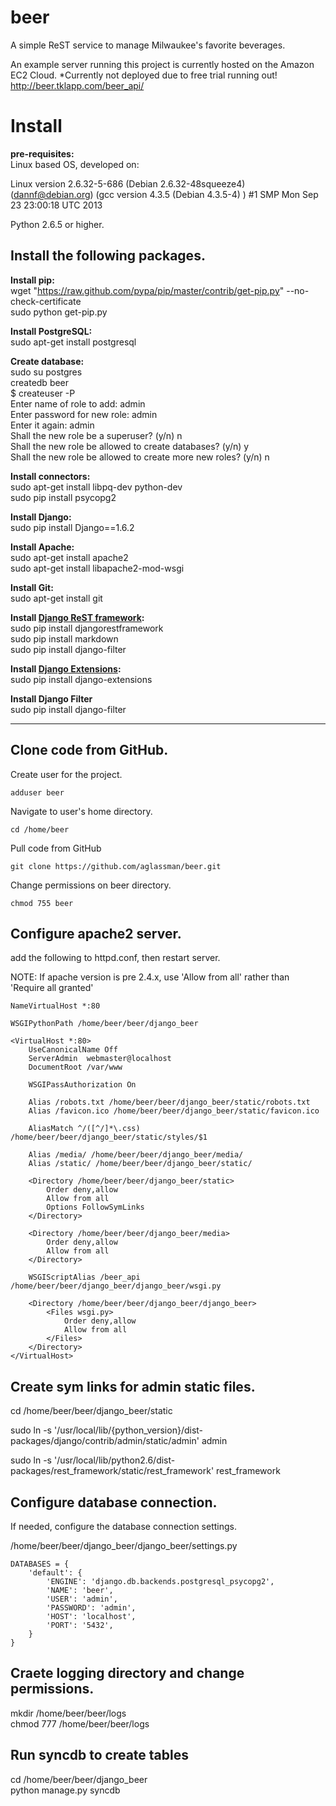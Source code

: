 beer
====

A simple ReST service to manage Milwaukee's favorite beverages.

An example server running this project is currently hosted on the Amazon EC2 Cloud. *Currently not deployed due to free trial running out!
http://beer.tklapp.com/beer_api/


Install
=======

**pre-requisites:**  
Linux based OS, developed on:

Linux version 2.6.32-5-686 (Debian 2.6.32-48squeeze4) (dannf@debian.org) (gcc version 4.3.5 (Debian 4.3.5-4) ) #1 SMP Mon Sep 23 23:00:18 UTC 2013 

Python 2.6.5 or higher.


Install the following packages.
------------------------------

**Install pip:**  
	wget "https://raw.github.com/pypa/pip/master/contrib/get-pip.py" --no-check-certificate  
	sudo python get-pip.py  


**Install PostgreSQL:**  
	sudo apt-get install postgresql  

**Create database:**  
	sudo su postgres  
	createdb beer  
	$ createuser -P  
	Enter name of role to add:  admin  
	Enter password for new role:  admin  
	Enter it again: admin  
	Shall the new role be a superuser? (y/n) n  
	Shall the new role be allowed to create databases? (y/n) y  
	Shall the new role be allowed to create more new roles? (y/n) n  

**Install connectors:**  
	sudo apt-get install libpq-dev python-dev  
	sudo pip install psycopg2  

**Install Django:**  
	sudo pip install Django==1.6.2  

**Install Apache:**  
	sudo apt-get install apache2  
	sudo apt-get install libapache2-mod-wsgi  

**Install Git:**  
	sudo apt-get install git  

**Install [Django ReST framework](http://www.django-rest-framework.org/):**  
	sudo pip install djangorestframework  
	sudo pip install markdown  
	sudo pip install django-filter  

**Install [Django Extensions](https://github.com/django-extensions/django-extensions):**  
	sudo pip install django-extensions  

**Install Django Filter**  
	sudo pip install django-filter

---

Clone code from GitHub.
----------------------

Create user for the project.

	adduser beer

Navigate to user's home directory.
	
	cd /home/beer

Pull code from GitHub

	git clone https://github.com/aglassman/beer.git

Change permissions on beer directory.

	chmod 755 beer



Configure  apache2 server.
-------------------------

add the following to httpd.conf, then restart server.

NOTE: If apache version is pre 2.4.x, use 'Allow from all' rather than 'Require all granted'

	NameVirtualHost *:80

	WSGIPythonPath /home/beer/beer/django_beer

	<VirtualHost *:80>
	    UseCanonicalName Off
	    ServerAdmin  webmaster@localhost
	    DocumentRoot /var/www
	    
		WSGIPassAuthorization On

	    Alias /robots.txt /home/beer/beer/django_beer/static/robots.txt
	    Alias /favicon.ico /home/beer/beer/django_beer/static/favicon.ico

	    AliasMatch ^/([^/]*\.css) /home/beer/beer/django_beer/static/styles/$1

	    Alias /media/ /home/beer/beer/django_beer/media/
	    Alias /static/ /home/beer/beer/django_beer/static/

	    <Directory /home/beer/beer/django_beer/static>
	        Order deny,allow
	        Allow from all
	        Options FollowSymLinks
	    </Directory>

	    <Directory /home/beer/beer/django_beer/media>
	        Order deny,allow
	        Allow from all
	    </Directory>

	    WSGIScriptAlias /beer_api /home/beer/beer/django_beer/django_beer/wsgi.py

	    <Directory /home/beer/beer/django_beer/django_beer>
	        <Files wsgi.py>
	            Order deny,allow
	            Allow from all
	        </Files>
	    </Directory>
	</VirtualHost>

Create sym links for admin static files.
---------------------------------------
cd /home/beer/beer/django_beer/static 

sudo ln -s '/usr/local/lib/{python_version}/dist-packages/django/contrib/admin/static/admin' admin

sudo ln -s '/usr/local/lib/python2.6/dist-packages/rest_framework/static/rest_framework' rest_framework


Configure database connection.
-----------------------------
If needed, configure the database connection settings.

/home/beer/beer/django_beer/django_beer/settings.py

	DATABASES = {
	    'default': {
	        'ENGINE': 'django.db.backends.postgresql_psycopg2',
	        'NAME': 'beer',
	        'USER': 'admin',
	        'PASSWORD': 'admin',
	        'HOST': 'localhost',
	        'PORT': '5432',
	    }
	}

Craete logging directory and change permissions.  
------------------------------------------------
mkdir /home/beer/beer/logs  
chmod 777 /home/beer/beer/logs  

Run syncdb to create tables
---------------------------

cd /home/beer/beer/django_beer  
python manage.py syncdb  

